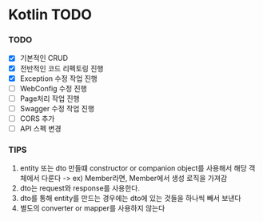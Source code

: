 # Kotlin TODO

### TODO

- [x] 기본적인 CRUD
- [x] 전반적인 코드 리펙토링 진행
- [x] Exception 수정 작업 진행
- [ ] WebConfig 수정 진행
- [ ] Page처리 작업 진행
- [ ] Swagger 수정 작업 진행
- [ ] CORS 추가
- [ ] API 스펙 변경

### TIPS

1. entity 또는 dto 만들떄 constructor or companion object를 사용해서 해당 객체에서 다룬다 -> ex) Member라면, Member에서 생성 로직을 가져감
2. dto는 request와 response를 사용한다.
3. dto를 통해 entity를 만드는 경우에는 dto에 있는 것들을 하나씩 빼서 보낸다
4. 별도의 converter or mapper를 사용하지 않는다